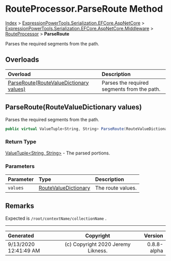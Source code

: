 ﻿# RouteProcessor.ParseRoute Method

[Index](../index.md) > [ExpressionPowerTools.Serialization.EFCore.AspNetCore](ExpressionPowerTools.Serialization.EFCore.AspNetCore.a.md) > [ExpressionPowerTools.Serialization.EFCore.AspNetCore.Middleware](ExpressionPowerTools.Serialization.EFCore.AspNetCore.Middleware.n.md) > [RouteProcessor](ExpressionPowerTools.Serialization.EFCore.AspNetCore.Middleware.RouteProcessor.cs.md) > **ParseRoute**

Parses the required segments from the path.

## Overloads

| Overload | Description |
| :-- | :-- |
| [ParseRoute(RouteValueDictionary values)](#parserouteroutevaluedictionary-values) | Parses the required segments from the path. |
## ParseRoute(RouteValueDictionary values)

Parses the required segments from the path.

```csharp
public virtual ValueTuple<String, String> ParseRoute(RouteValueDictionary values)
```

### Return Type

 [ValueTuple&lt;String, String>](https://docs.microsoft.com/dotnet/api/system.valuetuple-2)  - The parsed portions.

### Parameters

| Parameter | Type | Description |
| :-- | :-- | :-- |
| `values` | [RouteValueDictionary](https://docs.microsoft.com/dotnet/api/microsoft.aspnetcore.routing.routevaluedictionary) | The route values. |


## Remarks

Expected is `/root/contextName/collectionName` .


---

| Generated | Copyright | Version |
| :-- | :-: | --: |
| 9/13/2020 12:41:49 AM | (c) Copyright 2020 Jeremy Likness. | 0.8.8-alpha |
